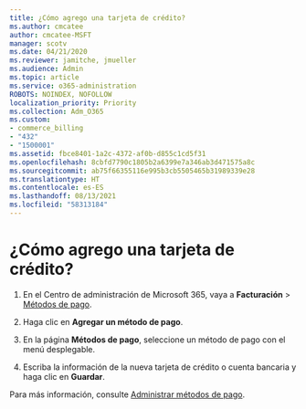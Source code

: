 ```yaml
---
title: ¿Cómo agrego una tarjeta de crédito?
ms.author: cmcatee
author: cmcatee-MSFT
manager: scotv
ms.date: 04/21/2020
ms.reviewer: jamitche, jmueller
ms.audience: Admin
ms.topic: article
ms.service: o365-administration
ROBOTS: NOINDEX, NOFOLLOW
localization_priority: Priority
ms.collection: Adm_O365
ms.custom:
- commerce_billing
- "432"
- "1500001"
ms.assetid: fbce8401-1a2c-4372-af0b-d855c1cd5f31
ms.openlocfilehash: 8cbfd7790c1805b2a6399e7a346ab3d471575a8c
ms.sourcegitcommit: ab75f66355116e995b3cb5505465b31989339e28
ms.translationtype: HT
ms.contentlocale: es-ES
ms.lasthandoff: 08/13/2021
ms.locfileid: "58313184"
---
```

# <a name="how-do-i-add-a-credit-card"></a>¿Cómo agrego una tarjeta de crédito?

1. En el Centro de administración de Microsoft 365, vaya a **Facturación** \> [Métodos de pago](https://go.microsoft.com/fwlink/p/?linkid=2018806).

2. Haga clic en **Agregar un método de pago**.

3. En la página **Métodos de pago**, seleccione un método de pago con el menú desplegable.

4. Escriba la información de la nueva tarjeta de crédito o cuenta bancaria y haga clic en **Guardar**.

Para más información, consulte [Administrar métodos de pago](https://docs.microsoft.com/microsoft-365/commerce/billing-and-payments/manage-payment-methods).
